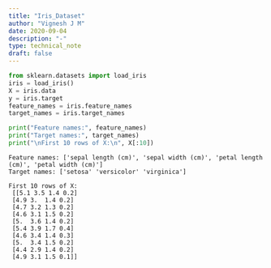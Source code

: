 ```yaml
---
title: "Iris_Dataset"
author: "Vignesh J M"
date: 2020-09-04
description: "-"
type: technical_note
draft: false
---
```


```python
from sklearn.datasets import load_iris
iris = load_iris()
X = iris.data
y = iris.target
feature_names = iris.feature_names
target_names = iris.target_names
```


```python
print("Feature names:", feature_names)
print("Target names:", target_names)
print("\nFirst 10 rows of X:\n", X[:10])
```

    Feature names: ['sepal length (cm)', 'sepal width (cm)', 'petal length (cm)', 'petal width (cm)']
    Target names: ['setosa' 'versicolor' 'virginica']
    
    First 10 rows of X:
     [[5.1 3.5 1.4 0.2]
     [4.9 3.  1.4 0.2]
     [4.7 3.2 1.3 0.2]
     [4.6 3.1 1.5 0.2]
     [5.  3.6 1.4 0.2]
     [5.4 3.9 1.7 0.4]
     [4.6 3.4 1.4 0.3]
     [5.  3.4 1.5 0.2]
     [4.4 2.9 1.4 0.2]
     [4.9 3.1 1.5 0.1]]



```python

```

